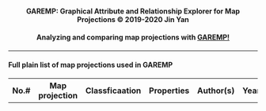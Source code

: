 <link rel="stylesheet" type="text/css" href="./DataTables/datatables.min.css"/>

<script src="./jquery/jquery-2.1.1.min.js"></script>
<script type="text/javascript" src="./DataTables/datatables.min.js"></script>
<script src="./list.js"></script>

<head>
    <title>GAREMP: Graphical Attribute and Relationship Explorer for Map Projections</title>
    <script>var clicky_site_ids = clicky_site_ids || []; clicky_site_ids.push(101233886);</script>
    <script async src="//static.getclicky.com/js"></script>
</head>

<h4 style="text-align: center;">GAREMP: Graphical Attribute and Relationship Explorer for Map Projections &copy; 2019-2020 Jin Yan</h4>
<h4 style="text-align: center;">Analyzing and comparing map projections with <a target='_blank' href="https://garemp.github.io/">GAREMP!</a>
</h4>
<hr>

<div id="ph-issue">
</div>

<h4>Full plain list of map projections used in GAREMP</h4>

<table id="list-table" class="display">
    <tr id="list-header">
        <thead>
            <th>No.#</th>
            <th>Map projection</th>
            <th>Classficaation</th>
            <th>Properties</th>
            <th>Author(s)</th>
            <th>Year(s)</th>
            <th>Comments</th>
        </thead>
        <tbody id="list-body">
        </tbody>
    </tr>
</table>

<div id="ph-hist">
</div>

<div id="ph-src">
</div>

<div id="ph-copy">
</div>
